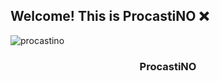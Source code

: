 ## Welcome! This is ProcastiNO ❌
<img src="https://i.ibb.co/BrmcNh5/procastino.png" alt="procastino" border="0">
  <h3 align="center">ProcastiNO</h3>
</p>

<p align="center">
 
  <br/>
 
</p>
